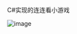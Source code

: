 C#实现的连连看小游戏

![image](https://github.com/jlygit/some_personal_project/tree/master/ui_show/game.png)
